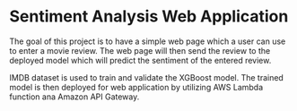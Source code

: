 # Sentiment Analysis Web Application

The goal of this project is to have a simple web page which a user can use to enter a movie review. The web page will then send the review to the deployed model which will predict the sentiment of the entered review. 

IMDB dataset is used to train and validate the XGBoost model. The trained model is then deployed for web application by utilizing AWS Lambda function ana Amazon API Gateway.  

<br>

